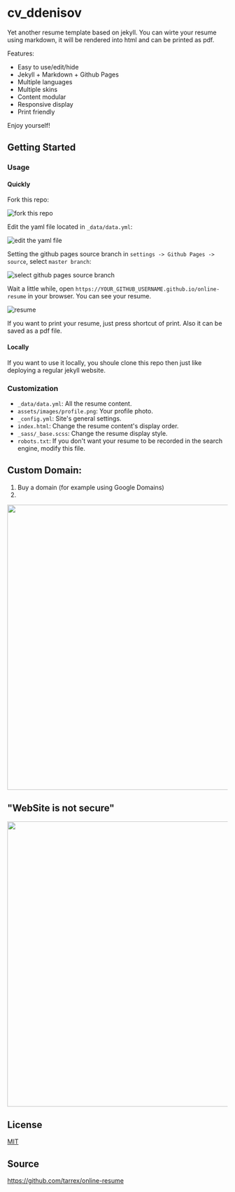 # cv_ddenisov

Yet another resume template based on jekyll. You can wirte your resume using markdown, it will be rendered into html and can be printed as pdf.

Features:

+ Easy to use/edit/hide
+ Jekyll + Markdown + Github Pages
+ Multiple languages
+ Multiple skins
+ Content modular
+ Responsive display
+ Print friendly

Enjoy yourself!

## Getting Started

### Usage

#### Quickly

Fork this repo:

![](./assets/images/fork.png "fork this repo")

Edit the yaml file located in `_data/data.yml`:

![](./assets/images/edit.png "edit the yaml file")

Setting the github pages source branch in `settings -> Github Pages -> source`, select `master branch`:

![](./assets/images/source.png "select github pages source branch")

Wait a little while, open `https://YOUR_GITHUB_USERNAME.github.io/online-resume` in your browser. You can see your resume.

![](./assets/images/resume.png "resume")

If you want to print your resume, just press shortcut of print. Also it can be saved as a pdf file.

#### Locally

If you want to use it locally, you shoule clone this repo then just like deploying a regular jekyll website.

### Customization

+ `_data/data.yml`: All the resume content.
+ `assets/images/profile.png`: Your profile photo.
+ `_config.yml`: Site's general settings.
+ `index.html`: Change the resume content's display order.
+ `_sass/_base.scss`: Change the resume display style.
+ `robots.txt`: If you don't want your resume to be recorded in the search engine, modify this file.

## Custom Domain:
1. Buy a domain (for example using Google Domains)
2. 
<img src="https://i.ibb.co/PN3m2D3/Screen-Shot-2019-11-03-at-15-30-58.png" width="650">


## "WebSite is not secure"
<img src="https://i.ibb.co/MB4V80W/Screen-Shot-2019-11-03-at-15-52-41.png" width="650">

## License

[MIT](https://choosealicense.com/licenses/mit/)

## Source

https://github.com/tarrex/online-resume
